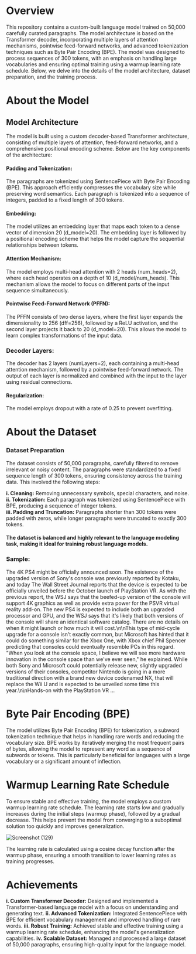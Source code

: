 # Overview
This repository contains a custom-built language model trained on 50,000 carefully curated paragraphs. The model architecture is based on the Transformer decoder, incorporating multiple layers of attention mechanisms, pointwise feed-forward networks, and advanced tokenization techniques such as Byte Pair Encoding (BPE). The model was designed to process sequences of 300 tokens, with an emphasis on handling large vocabularies and ensuring optimal training using a warmup learning rate schedule. Below, we delve into the details of the model architecture, dataset preparation, and the training process.

# About the Model
## Model Architecture
The model is built using a custom decoder-based Transformer architecture, consisting of multiple layers of attention, feed-forward networks, and a comprehensive positional encoding scheme. Below are the key components of the architecture:   
  
#### Padding and Tokenization:   
The paragraphs are tokenized using SentencePiece with Byte Pair Encoding (BPE). This approach efficiently compresses the vocabulary size while preserving word semantics. Each paragraph is tokenized into a sequence of integers, padded to a fixed length of 300 tokens.  
  
#### Embedding: 
The model utilizes an embedding layer that maps each token to a dense vector of dimension 20 (d_model=20). The embedding layer is followed by a positional encoding scheme that helps the model capture the sequential relationships between tokens.  
  
#### Attention Mechanism: 
The model employs multi-head attention with 2 heads (num_heads=2), where each head operates on a depth of 10 (d_model/num_heads). This mechanism allows the model to focus on different parts of the input sequence simultaneously.  
  
#### Pointwise Feed-Forward Network (PFFN):  
The PFFN consists of two dense layers, where the first layer expands the dimensionality to 256 (dff=256), followed by a ReLU activation, and the second layer projects it back to 20 (d_model=20). This allows the model to learn complex transformations of the input data.  
  
### Decoder Layers:  
The decoder has 2 layers (numLayers=2), each containing a multi-head attention mechanism, followed by a pointwise feed-forward network. The output of each layer is normalized and combined with the input to the layer using residual connections.    
  
#### Regularization:  
The model employs dropout with a rate of 0.25 to prevent overfitting.  

# About the Dataset
### Dataset Preparation
The dataset consists of 50,000 paragraphs, carefully filtered to remove irrelevant or noisy content. The paragraphs were standardized to a fixed sequence length of 300 tokens, ensuring consistency across the training data. This involved the following steps:

__i. Cleaning:__ Removing unnecessary symbols, special characters, and noise.  
__ii. Tokenization:__ Each paragraph was tokenized using SentencePiece with BPE, producing a sequence of integer tokens.  
__iii. Padding and Truncation:__ Paragraphs shorter than 300 tokens were padded with zeros, while longer paragraphs were truncated to exactly 300 tokens.  
#### The dataset is balanced and highly relevant to the language modeling task, making it ideal for training robust language models.  
### Sample:
The 4K PS4 might be officially announced soon. The existence of the upgraded version of Sony\'s console was previously reported by Kotaku, and today The Wall Street Journal reports that the device is expected to be officially unveiled before the October launch of PlayStation VR. As with the previous report, the WSJ says that the beefed-up version of the console will support 4K graphics as well as provide extra power for the PSVR virtual reality add-on. The new PS4 is expected to include both an upgraded processor and GPU, and the WSJ says that it\'s likely that both versions of the console will share an identical software catalog. There are no details on when it might launch or how much it will cost.\n\nThis type of mid-cycle upgrade for a console isn\'t exactly common, but Microsoft has hinted that it could do something similar for the Xbox One, with Xbox chief Phil Spencer predicting that consoles could eventually resemble PCs in this regard. "When you look at the console space, I believe we will see more hardware innovation in the console space than we\'ve ever seen," he explained. While both Sony and Microsoft could potentially release new, slightly upgraded versions of their consoles, competitor Nintendo is going in a more traditional direction with a brand new device codenamed NX, that will replace the Wii U and is expected to be unveiled some time this year.\n\nHands-on with the PlayStation VR ...

# Byte Pair Encoding (BPE)
The model utilizes Byte Pair Encoding (BPE) for tokenization, a subword tokenization technique that helps in handling rare words and reducing the vocabulary size. BPE works by iteratively merging the most frequent pairs of bytes, allowing the model to represent any word as a sequence of subwords or tokens. This is particularly beneficial for languages with a large vocabulary or a significant amount of inflection.

# Warmup Learning Rate Schedule
To ensure stable and effective training, the model employs a custom warmup learning rate schedule. The learning rate starts low and gradually increases during the initial steps (warmup phase), followed by a gradual decrease. This helps prevent the model from converging to a suboptimal solution too quickly and improves generalization.

![Screenshot (129)](https://github.com/user-attachments/assets/33e66734-801f-4da1-963a-0bdd01abc7e3)


The learning rate is calculated using a cosine decay function after the warmup phase, ensuring a smooth transition to lower learning rates as training progresses.


# Achievements
__i. Custom Transformer Decoder:__ Designed and implemented a Transformer-based language model with a focus on understanding and generating text.
__ii. Advanced Tokenization:__ Integrated SentencePiece with BPE for efficient vocabulary management and improved handling of rare words.
__iii. Robust Training:__ Achieved stable and effective training using a warmup learning rate schedule, enhancing the model's generalization capabilities.
__iv. Scalable Dataset:__ Managed and processed a large dataset of 50,000 paragraphs, ensuring high-quality input for the language model.
